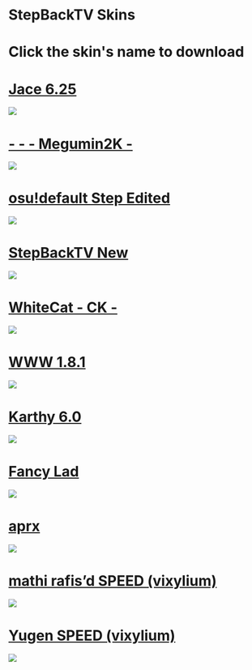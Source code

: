 # StepBackTV Skins

# Click the skin's name to download


# [Jace 6.25](https://www.mediafire.com/file/r4mclu4kgr600n7/Jace_6.25.osk/file)
![](https://osu.ppy.sh/ss/14953320/7994)

# [- - - Megumin2K -](https://mega.nz/file/Rhk1BAwb#GTNJyBZVzDAgW5DVHUBex1HD_aKhOxu2QE9AAs--tws)
![](https://osu.ppy.sh/ss/14855926/aedf)

# [osu!default Step Edited](https://drive.google.com/open?id=1yQpzZL38UVU7qybes1pEKZsVIqVFHocE)
![](https://osu.ppy.sh/ss/14820688/ec1a)


# [StepBackTV New](https://mega.nz/file/eXRFSYwa#gJpEMxX3iGRNSpogkDQYBAC4RLwMnHwa0-CjMZsz7jA)
![](https://osu.ppy.sh/ss/14765378/c7e7)


# [WhiteCat - CK -](https://vixy-step.s-ul.eu/fSbKkJA3)
![](https://osu.ppy.sh/ss/14765404/d4c2)


# [WWW 1.8.1](https://mega.nz/#!9mBHlABa!ZiOl1zUdLCYo6Y33fpE38yxje94-paJAa81ZltP5Hvs)
![](http://osu.ppy.sh/ss/14765471/d4b9)


# [Karthy 6.0](https://mega.nz/#!wY1mWCZR!tp2kvsc39r128Yuw22MNQgEdJkctXzlX3JRL-saCcck)
![](http://osu.ppy.sh/ss/14765459/d6e0)


# [Fancy Lad](https://www.dropbox.com/s/s4a2kxm4ei85kwy/shigeskin.osk?dl=0)
![](http://osu.ppy.sh/ss/14765452/93df)


# [aprx](http://www.mediafire.com/file/hi3prx2f16b9qpq/-_aprx_tourney.osk/file)
![](https://osu.ppy.sh/ss/14765467/44ac)


# [mathi rafis’d SPEED (vixylium)](https://mega.nz/#!PL4ikQ7T!tDUhX8vihX9vXj1YKv7yg8-MXpPrc-yxfu_GIzopwa0)
![](http://osu.ppy.sh/ss/14765430/974d)


# [Yugen SPEED (vixylium)](https://mega.nz/#!mKIQzagQ!uUJ19DwJRV5-ffQ9j3O5_7vAQYzDnnKSVaLTbEwv3eY)
![](https://osu.ppy.sh/ss/14765436/07d1)

